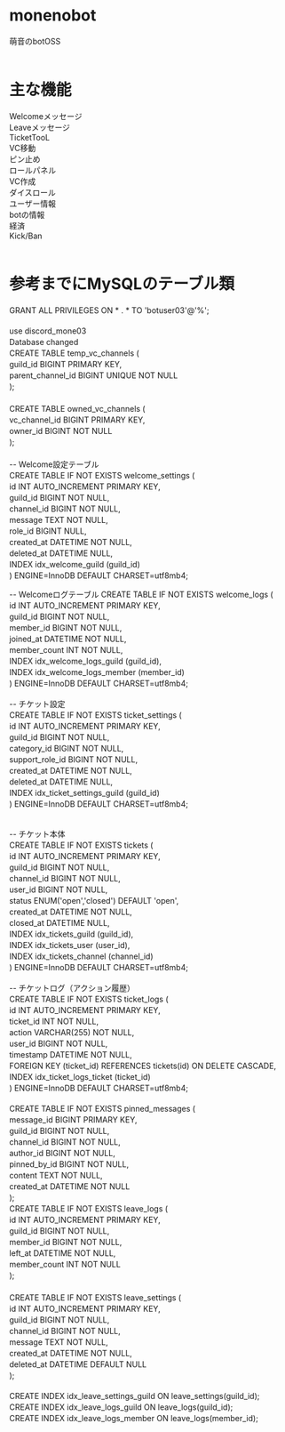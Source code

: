 # monenobot<br>
萌音のbotOSS<br>
<br>
# 主な機能<br>
Welcomeメッセージ<br>
Leaveメッセージ<br>
TicketTooL<br>
VC移動<br>
ピン止め<br>
ロールパネル<br>
VC作成<br>
ダイスロール<br>
ユーザー情報<br>
botの情報<br>
経済<br>
Kick/Ban<br>
<br>
# 参考までにMySQLのテーブル類
GRANT ALL PRIVILEGES ON * . * TO 'botuser03'@'%';　<br>
<br>
use discord_mone03　<br>
Database changed　<br>
CREATE TABLE temp_vc_channels (　<br>
         guild_id BIGINT PRIMARY KEY,　<br>
         parent_channel_id BIGINT UNIQUE NOT NULL　<br>
    );　<br>
　<br>
CREATE TABLE owned_vc_channels (　<br>
         vc_channel_id BIGINT PRIMARY KEY,　<br>
         owner_id BIGINT NOT NULL　<br>
     );　<br>
　<br>
 -- Welcome設定テーブル　<br>
 CREATE TABLE IF NOT EXISTS welcome_settings (　<br>
         id INT AUTO_INCREMENT PRIMARY KEY,　<br>
         guild_id BIGINT NOT NULL,　<br>
         channel_id BIGINT NOT NULL,　<br>
         message TEXT NOT NULL,　<br>
         role_id BIGINT NULL,　<br>
         created_at DATETIME NOT NULL,　<br>
         deleted_at DATETIME NULL,　<br>
         INDEX idx_welcome_guild (guild_id)　<br>
     ) ENGINE=InnoDB DEFAULT CHARSET=utf8mb4;　<br>

-- Welcomeログテーブル
 CREATE TABLE IF NOT EXISTS welcome_logs (　<br>
         id INT AUTO_INCREMENT PRIMARY KEY,　<br>
         guild_id BIGINT NOT NULL,　<br>
         member_id BIGINT NOT NULL,　<br>
         joined_at DATETIME NOT NULL,　<br>
         member_count INT NOT NULL,　<br>
         INDEX idx_welcome_logs_guild (guild_id),　<br>
         INDEX idx_welcome_logs_member (member_id)　<br>
     ) ENGINE=InnoDB DEFAULT CHARSET=utf8mb4;　<br>
<br>
-- チケット設定　<br>
 CREATE TABLE IF NOT EXISTS ticket_settings (　<br>
         id INT AUTO_INCREMENT PRIMARY KEY,　<br>
         guild_id BIGINT NOT NULL,　<br>
         category_id BIGINT NOT NULL,　<br>
         support_role_id BIGINT NOT NULL,　<br>
         created_at DATETIME NOT NULL,　<br>
         deleted_at DATETIME NULL,　<br>
         INDEX idx_ticket_settings_guild (guild_id)　<br>
     ) ENGINE=InnoDB DEFAULT CHARSET=utf8mb4;　<br>
<br>
<br>
-- チケット本体　<br>
CREATE TABLE IF NOT EXISTS tickets (　<br>
         id INT AUTO_INCREMENT PRIMARY KEY,　<br>
         guild_id BIGINT NOT NULL,　<br>
         channel_id BIGINT NOT NULL,　<br>
         user_id BIGINT NOT NULL,　<br>
         status ENUM('open','closed') DEFAULT 'open',　<br>
         created_at DATETIME NOT NULL,　<br>
         closed_at DATETIME NULL,　<br>
         INDEX idx_tickets_guild (guild_id),　<br>
         INDEX idx_tickets_user (user_id),　<br>
         INDEX idx_tickets_channel (channel_id)　<br>
     ) ENGINE=InnoDB DEFAULT CHARSET=utf8mb4;　<br>
<br>
 -- チケットログ（アクション履歴）　<br>
CREATE TABLE IF NOT EXISTS ticket_logs (　<br>
         id INT AUTO_INCREMENT PRIMARY KEY,　<br>
         ticket_id INT NOT NULL,　<br>
         action VARCHAR(255) NOT NULL,　<br>
         user_id BIGINT NOT NULL,　<br>
         timestamp DATETIME NOT NULL,　<br>
         FOREIGN KEY (ticket_id) REFERENCES tickets(id) ON DELETE CASCADE,　<br>
         INDEX idx_ticket_logs_ticket (ticket_id)　<br>
     ) ENGINE=InnoDB DEFAULT CHARSET=utf8mb4;　<br>
<br>
CREATE TABLE IF NOT EXISTS pinned_messages (　<br>
         message_id BIGINT PRIMARY KEY,　<br>
         guild_id BIGINT NOT NULL,　<br>
         channel_id BIGINT NOT NULL,　<br>
         author_id BIGINT NOT NULL,　<br>
         pinned_by_id BIGINT NOT NULL,　<br>
         content TEXT NOT NULL,　<br>
         created_at DATETIME NOT NULL　<br>
     );　<br>
 CREATE TABLE IF NOT EXISTS leave_logs (　<br>
         id INT AUTO_INCREMENT PRIMARY KEY,　<br>
         guild_id BIGINT NOT NULL,　<br>
         member_id BIGINT NOT NULL,　<br>
         left_at DATETIME NOT NULL,　<br>
         member_count INT NOT NULL　<br>
     );　<br>
　<br>
CREATE TABLE IF NOT EXISTS leave_settings (　<br>
         id INT AUTO_INCREMENT PRIMARY KEY,　<br>
         guild_id BIGINT NOT NULL,　<br>
         channel_id BIGINT NOT NULL,　<br>
         message TEXT NOT NULL,　<br>
         created_at DATETIME NOT NULL,　<br>
         deleted_at DATETIME DEFAULT NULL　<br>
     );　<br>
<br>
CREATE INDEX idx_leave_settings_guild ON leave_settings(guild_id);　<br>
CREATE INDEX idx_leave_logs_guild ON leave_logs(guild_id);　<br>
CREATE INDEX idx_leave_logs_member ON leave_logs(member_id);　<br>
